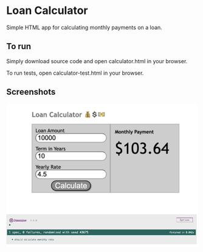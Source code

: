 # Loan Calculator

Simple HTML app for calculating monthly payments on a loan.

## To run

Simply download source code and open calculator.html in your browser.

To run tests, open calculator-test.html in your browser.

## Screenshots

![Loan calculator working.](images/loan-calculator.png)
![Jasmine tests.](images/jasmine.png)
